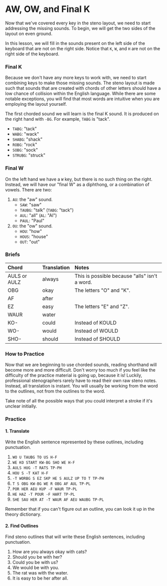 # AW, OW, and Final K

Now that we've covered every key in the steno layout, we need to start addressing the missing sounds. To begin, we will get the two sides of the layout on even ground.

In this lesson, we will fill in the sounds present on the left side of the keyboard that are not on the right side. Notice that `K`, `W`, and `H` are not on the right side of the keyboard.

### Final K

Because we don't have any more keys to work with, we need to start combining keys to make those missing sounds. The steno layout is made such that sounds that are created with chords of other letters should have a low chance of collision within the English language. While there are some notable exceptions, you will find that most words are intuitive when you are employing the layout yourself.

The first chorded sound we will learn is the final K sound. It is produced on the right hand with `-BG`. For example, `TABG` is "tack".

* `TABG`: "tack"
* `WABG`: "wack"
* `SHABG`: "shack"
* `ROBG`: "rock"
* `SOBG`: "sock"
* `STRUBG`: "struck"

### Final W

On the left hand we have a `W` key, but there is no such thing on the right. Instead, we will have our "final W" as a diphthong, or a combination of vowels. There are two:

1. `AU`: the "aw" sound.
   * `SAW`: "saw"
   * `TAUBG`: "talk" \(`TABG`: "tack"\)
   * `AUL`: "all" \(`AL`: "Al"\)
   * `PAUL`: "Paul"
2. `OU`: the "ow" sound.
   * `HOU`: "how"
   * `HOUS`: "house"
   * `OUT`: "out"

### Briefs

| Chord | Translation | Notes |
| :--- | :--- | :--- |
| AULS or AULZ | always | This is possible because "alls" isn't a word. |
| OBG | okay | The letters "O" and "K". |
| AF | after |  |
| EZ | easy | The letters "E" and "Z". |
| WAUR | water |  |
| KO- | could | Instead of KOULD |
| WO- | would | Instead of WOULD |
| SHO- | should | Instead of SHOULD |

### How to Practice

Now that we are beginning to use chorded sounds, reading shorthand will become more and more difficult. Don't worry too much if you feel like the difficulty of the practice material is going up, because it is! Luckily, professional stenographers rarely have to read their own raw steno notes. Instead, all translation is instant. You will usually be working from the word to the outlines, not from the outlines to the word.

Take note of all the possible ways that you could interpret a stroke if it's unclear initially.

### Practice

#### 1. Translate

Write the English sentence represented by these outlines, including punctuation.

1. `WO U TAUBG TO US H-F`
2. `WE KO START KW-BG SHO WE H-F`
3. `AULS HUG -T RATS TP-PH`
4. `HOU S -T KAT H-F`
5. `-T WORBG S EZ SKP HE S AULZ UP TO T TP-PH`
6. `T S OBG KW-BG WE R OBG AF AUL TP-PL`
7. `POR HER AEU KUP -F WAUR TP-PL`
8. `HE HAZ -T POUR -F HART TP-PL`
9. `SHE SAU HER AT -T WAUR AF AEU WAUBG TP-PL`

Remember that if you can't figure out an outline, you can look it up in the theory dictionary.

#### 2. Find Outlines

Find steno outlines that will write these English sentences, including punctuation.

1. How are you always okay with cats?
2. Should you be with her?
3. Could you be with us?
4. We would be with you.
5. The rat was with the water.
6. It is easy to be her after all.



